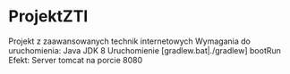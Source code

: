 # ProjektZTI
Projekt z zaawansowanych technik internetowych
Wymagania do uruchomienia: Java JDK 8
Uruchomienie [gradlew.bat|./gradlew] bootRun
Efekt: Server tomcat na porcie 8080
